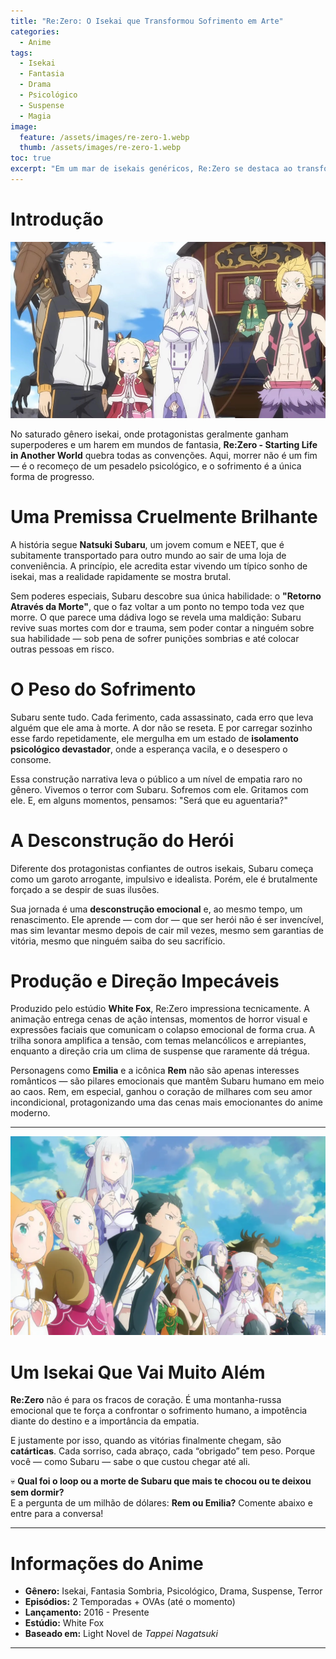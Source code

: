 ```yaml
---
title: "Re:Zero: O Isekai que Transformou Sofrimento em Arte"
categories:
  - Anime
tags:
  - Isekai
  - Fantasia
  - Drama
  - Psicológico
  - Suspense
  - Magia
image:
  feature: /assets/images/re-zero-1.webp
  thumb: /assets/images/re-zero-1.webp
toc: true
excerpt: "Em um mar de isekais genéricos, Re:Zero se destaca ao transformar o sofrimento psicológico em uma poderosa jornada de redenção e resiliência. Uma experiência intensa e inesquecível."
---
```


# Introdução

![Subaru Natsuki olhando com determinação e desespero, com Emilia e Rem ao fundo em um cenário do Reino de Lugnica.](/assets/images/re-zero-1.webp)

No saturado gênero isekai, onde protagonistas geralmente ganham superpoderes e um harem em mundos de fantasia, **Re:Zero - Starting Life in Another World** quebra todas as convenções. Aqui, morrer não é um fim — é o recomeço de um pesadelo psicológico, e o sofrimento é a única forma de progresso.

# Uma Premissa Cruelmente Brilhante

A história segue **Natsuki Subaru**, um jovem comum e NEET, que é subitamente transportado para outro mundo ao sair de uma loja de conveniência. A princípio, ele acredita estar vivendo um típico sonho de isekai, mas a realidade rapidamente se mostra brutal.

Sem poderes especiais, Subaru descobre sua única habilidade: o **"Retorno Através da Morte"**, que o faz voltar a um ponto no tempo toda vez que morre. O que parece uma dádiva logo se revela uma maldição: Subaru revive suas mortes com dor e trauma, sem poder contar a ninguém sobre sua habilidade — sob pena de sofrer punições sombrias e até colocar outras pessoas em risco.

# O Peso do Sofrimento

Subaru sente tudo. Cada ferimento, cada assassinato, cada erro que leva alguém que ele ama à morte. A dor não se reseta. E por carregar sozinho esse fardo repetidamente, ele mergulha em um estado de **isolamento psicológico devastador**, onde a esperança vacila, e o desespero o consome.

Essa construção narrativa leva o público a um nível de empatia raro no gênero. Vivemos o terror com Subaru. Sofremos com ele. Gritamos com ele. E, em alguns momentos, pensamos: "Será que eu aguentaria?"

# A Desconstrução do Herói

Diferente dos protagonistas confiantes de outros isekais, Subaru começa como um garoto arrogante, impulsivo e idealista. Porém, ele é brutalmente forçado a se despir de suas ilusões.

Sua jornada é uma **desconstrução emocional** e, ao mesmo tempo, um renascimento. Ele aprende — com dor — que ser herói não é ser invencível, mas sim levantar mesmo depois de cair mil vezes, mesmo sem garantias de vitória, mesmo que ninguém saiba do seu sacrifício.

# Produção e Direção Impecáveis

Produzido pelo estúdio **White Fox**, Re:Zero impressiona tecnicamente. A animação entrega cenas de ação intensas, momentos de horror visual e expressões faciais que comunicam o colapso emocional de forma crua. A trilha sonora amplifica a tensão, com temas melancólicos e arrepiantes, enquanto a direção cria um clima de suspense que raramente dá trégua.

Personagens como **Emilia** e a icônica **Rem** não são apenas interesses românticos — são pilares emocionais que mantêm Subaru humano em meio ao caos. Rem, em especial, ganhou o coração de milhares com seu amor incondicional, protagonizando uma das cenas mais emocionantes do anime moderno.

---

![Rem sorrindo para Subaru, em uma das cenas mais icônicas e emocionantes do anime, que define um ponto de virada para o protagonista.](/assets/images/re-zero-2.webp)

# Um Isekai Que Vai Muito Além

**Re:Zero** não é para os fracos de coração. É uma montanha-russa emocional que te força a confrontar o sofrimento humano, a impotência diante do destino e a importância da empatia.

E justamente por isso, quando as vitórias finalmente chegam, são **catárticas**. Cada sorriso, cada abraço, cada “obrigado” tem peso. Porque você — como Subaru — sabe o que custou chegar até ali.

💀 **Qual foi o loop ou a morte de Subaru que mais te chocou ou te deixou sem dormir?**  
E a pergunta de um milhão de dólares: **Rem ou Emilia?** Comente abaixo e entre para a conversa!

---

# Informações do Anime

- **Gênero:** Isekai, Fantasia Sombria, Psicológico, Drama, Suspense, Terror  
- **Episódios:** 2 Temporadas + OVAs (até o momento)  
- **Lançamento:** 2016 - Presente  
- **Estúdio:** White Fox  
- **Baseado em:** Light Novel de *Tappei Nagatsuki*  

---